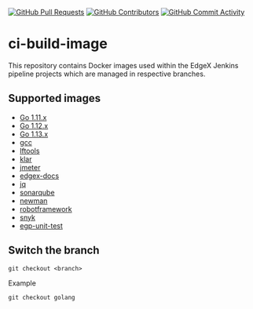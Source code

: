 [![GitHub Pull Requests](https://img.shields.io/github/issues-pr-raw/edgexfoundry/ci-build-images)](https://github.com/edgexfoundry/ci-build-images/pulls) [![GitHub Contributors](https://img.shields.io/github/contributors/edgexfoundry/ci-build-images)](https://github.com/edgexfoundry/ci-build-images/contributors) [![GitHub Commit Activity](https://img.shields.io/github/commit-activity/m/edgexfoundry/ci-build-images)](https://github.com/edgexfoundry/ci-build-images/commits)
# ci-build-image

This repository contains Docker images used within the EdgeX Jenkins pipeline projects which are managed in respective branches.

## Supported images


- [Go 1.11.x](https://github.com/edgexfoundry/ci-build-images/tree/golang)
- [Go 1.12.x](https://github.com/edgexfoundry/ci-build-images/tree/golang-1.12)
- [Go 1.13.x](https://github.com/edgexfoundry/ci-build-images/tree/golang-1.13)
- [gcc](https://github.com/edgexfoundry/ci-build-images/tree/gcc)
- [lftools](https://github.com/edgexfoundry/ci-build-images/tree/lftools)
- [klar](https://github.com/edgexfoundry/ci-build-images/tree/klar)
- [jmeter](https://github.com/edgexfoundry/ci-build-images/tree/jmeter)
- [edgex-docs](https://github.com/edgexfoundry/ci-build-images/tree/edgex-docs)
- [jq](https://github.com/edgexfoundry/ci-build-images/tree/jq)
- [sonarqube](https://github.com/edgexfoundry/ci-build-images/tree/sonarqube)
- [newman](https://github.com/edgexfoundry/ci-build-images/tree/newman)
- [robotframework](https://github.com/edgexfoundry/ci-build-images/tree/robotframework)
- [snyk](https://github.com/edgexfoundry/ci-build-images/tree/snyk)
- [egp-unit-test](https://github.com/edgexfoundry/ci-build-images/tree/egp-unit-test)


## Switch the branch
```
git checkout <branch>
```
Example
```
git checkout golang
```